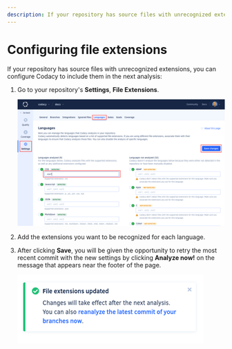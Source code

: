 ```yaml
---
description: If your repository has source files with unrecognized extensions, you can configure Codacy to include them in the next analysis.
---
```


# Configuring file extensions

If your repository has source files with unrecognized extensions, you can configure Codacy to include them in the next analysis:

1.  Go to your repository's **Settings**, **File Extensions**.

    ![Configuring file extensions](images/file-extensions.png)

1.  Add the extensions you want to be recognized for each language.

1.  After clicking **Save**, you will be given the opportunity to retry the most recent commit with the new settings by clicking **Analyze now!** on the message that appears near the footer of the page.

    ![Analyze now](images/file-extensions-analyze.png)
